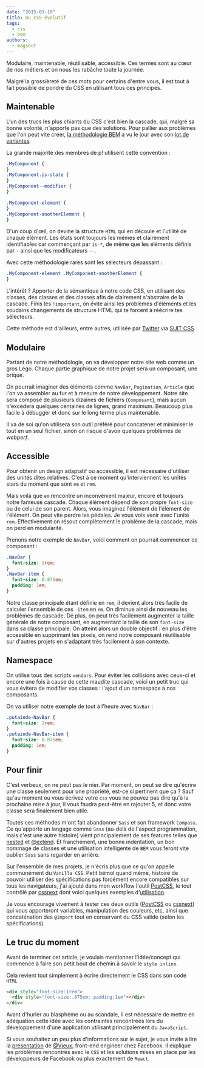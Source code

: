 ```yaml
---
date: "2015-03-10"
title: Du CSS évolutif
tags:
  - css
  - bem
authors:
  - magsout
---
```


Modulaire, maintenable, réutilisable, accessible. Ces termes sont au cœur de nos
métiers et on nous les rabâche toute la journée.

Malgré la grossièreté de ces mots pour certains d'entre vous, il est tout à fait
possible de pondre du CSS en utilisant tous ces principes.

## Maintenable

L'un des trucs les plus chiants du CSS c'est bien la cascade, qui, malgré sa
bonne volonté, n'apporte pas que des solutions. Pour pallier aux problèmes que
l'on peut vite créer, [la méthodologie BEM](/fr/articles/css/bem/) a vu le jour
avec son [lot de
variantes](http://blog.kaelig.fr/post/48196348743/fifty-shades-of-bem).

La grande majorité des membres de p! utilisent cette convention :

```css
.MyComponent {
}
.MyComponent.is-state {
}
.MyComponent--modifier {
}

.MyComponent-element {
}
.MyComponent-anotherElement {
}
```

D'un coup d'œil, on devine la structure `HTML` qui en découle et l'utilité de
chaque élément. Les états sont toujours les mêmes et clairement identifiables
car commençant par `is-*`, de même que les éléments définis par `-` ainsi que
les modificateurs `--`.

Avec cette méthodologie rares sont les sélecteurs dépassant :

```css
.MyComponent-element .MyComponent-anotherElement {
}
```

L'intérêt ? Apporter de la sémantique à notre code CSS, en utilisant des
classes, des classes et des classes afin de clairement s'abstraire de la
cascade. Finis les `!important`, on évite ainsi les problèmes d'éléments et les
soudains changements de structure HTML qui te forcent à réécrire tes sélecteurs.

Cette méthode est d'ailleurs, entre autres, utilisée par
[Twitter](http://twitter.com) via [SUIT CSS](http://suitcss.github.io/).

## Modulaire

Partant de notre méthodologie, on va développer notre site web comme un gros
Lego. Chaque partie graphique de notre projet sera un composant, une brique.

On pourrait imaginer des éléments comme `NavBar`, `Pagination`, `Article` que
l'on va assembler au fur et à mesure de notre développement. Notre site sera
composé de plusieurs dizaines de fichiers (`Composant`), mais aucun n'excèdera
quelques centaines de lignes, grand maximum. Beaucoup plus facile à débugger et
donc sur le long terme plus maintenable.

Il va de soi qu'on utilisera son outil préféré pour concaténer et minimiser le
tout en un seul fichier, sinon on risque d'avoir quelques problèmes de
*webperf*.

## Accessible

Pour obtenir un design adaptatif ou accessible, il est nécessaire d'utiliser des
unités dites relatives. C'est à ce moment qu'interviennent les unités stars du
moment que sont `em` et `rem`.

Mais voilà que `em` rencontre un inconvénient majeur, encore et toujours notre
fameuse cascade. Chaque élément dépend de son propre `font-size` ou de celui de
son parent. Alors, vous imaginez l'élément de l'élément de l'élément. On peut
vite perdre les pédales. Je vous vois venir avec l'unité `rem`. Effectivement on
résout complètement le problème de la cascade, mais on perd en modularité.

Prenons notre exemple de `NavBar`, voici comment on pourrait commencer ce
composant :

```css
.NavBar {
  font-size: 1rem;
}
.NavBar-item {
  font-size: 0.875em;
  padding: 1em;
}
```

Notre classe principale étant définie en `rem`, il devient alors très facile de
calculer l'ensemble de ces `-item` en `em`. On diminue ainsi de nouveau les
problèmes de cascade. De plus, on peut très facilement augmenter la taille
générale de notre composant, en augmentant la taille de son `font-size` dans sa
classe principale. On atteint alors un double objectif : en plus d'être
accessible en supprimant les pixels, on rend notre composant réutilisable sur
d'autres projets en s'adaptant très facilement à son contexte.

## Namespace

On utilise tous des scripts `vendors`. Pour éviter les collisions avec ceux-ci
et encore une fois à cause de cette maudite cascade, voici un petit truc qui
vous évitera de modifier vos classes : l'ajout d'un namespace à nos composants.

On va utiliser notre exemple de tout à l'heure avec `NavBar` :

```css
.putainde-NavBar {
  font-size: 1rem;
}
.putainde-NavBar-item {
  font-size: 0.875em;
  padding: 1em;
}
```

## Pour finir

C'est verbeux, on ne peut pas le nier. Par moment, on peut se dire qu'écrire une
classe seulement pour une propriété, est-ce si pertinent que ça ? Sauf qu'au
moment ou vous écrivez votre `css` vous ne pouvez pas dire qu'à la prochaine
mise à jour, il vous faudra peut-être en rajouter 5, et donc votre classe sera
finalement bien utile.

Toutes ces méthodes m'ont fait abandonner `Sass` et son framework `Compass`. Ce
qu'apporte un langage comme `Sass` (au-delà de l'aspect programmation, mais
c'est une autre histoire) vient principalement de ses features telles que
[nested](http://sass-lang.com/documentation/file.SASS_REFERENCE.html#nested_rules)
et
[@extend](http://sass-lang.com/documentation/file.SASS_REFERENCE.html#extend).
Et franchement, une bonne indentation, un bon nommage de classes et une
utilisation intelligente de `BEM` vous feront vite oublier `Sass` sans regarder
en arrière.

Sur l'ensemble de mes projets, je n'écris plus que ce qu'on appelle communément
du `Vanilla CSS`. Petit bémol quand même, histoire de pouvoir utiliser des
spécifications pas forcément encore compatibles sur tous les navigateurs, j'ai
ajouté dans mon workflow l'outil [PostCSS](https://github.com/postcss/postcss),
le tout contrôlé par [cssnext](http://cssnext.github.io/) dont voici quelques
exemples d'[utilisation](https://cssnext.github.io/cssnext-playground/).

Je vous encourage vivement à tester ces deux outils
([PostCSS](https://github.com/postcss/postcss) ou
[cssnext](http://cssnext.github.io/)) qui vous apporteront variables,
manipulation des couleurs, etc, ainsi que concaténation des `@import` tout en
conservant du CSS valide (selon les spécifications).

## Le truc du moment

Avant de terminer cet article, je voulais mentionner l'idée/concept qui commence
à faire son petit bout de chemin à savoir le `style inline`.

Cela revient tout simplement à écrire directement le CSS dans son code `HTML`

```html
<div style="font-size:1rem">
  <div style="font-size:.875em; padding:1em"></div>
</div>
```

Avant d'hurler au blasphème ou au scandale, il est nécessaire de mettre en
adéquation cette idée avec les contraintes rencontrées lors du développement
d'une application utilisant principalement du `JavaScript`.

Si vous souhaitez un peu plus d'informations sur le sujet, je vous invite à lire
la [présentation](https://speakerdeck.com/vjeux/react-css-in-js) de
[@Vjeux](https://twitter.com/Vjeux), front-end engineer chez Facebook. Il
explique les problèmes rencontrés avec le `CSS` et les solutions mises en place
par les développeurs de Facebook ou plus exactement de `React`.
